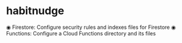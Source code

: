 # habitnudge

◉ Firestore: Configure security rules and indexes files for Firestore
◉ Functions: Configure a Cloud Functions directory and its files
